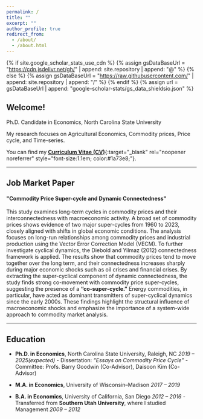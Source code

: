 ```yaml
---
permalink: /
title: ""
excerpt: ""
author_profile: true
redirect_from: 
  - /about/
  - /about.html
---
```


{% if site.google_scholar_stats_use_cdn %}
{% assign gsDataBaseUrl = "https://cdn.jsdelivr.net/gh/" | append: site.repository | append: "@" %}
{% else %}
{% assign gsDataBaseUrl = "https://raw.githubusercontent.com/" | append: site.repository | append: "/" %}
{% endif %}
{% assign url = gsDataBaseUrl | append: "google-scholar-stats/gs_data_shieldsio.json" %}

<span class='anchor' id='about-me'></span>

## Welcome!

Ph.D. Candidate in Economics, North Carolina State University

My research focuses on Agricultural Economics, Commodity prices, Price cycle, and Time-series.

You can find my [**Curriculum Vitae (CV)**]([https://drive.google.com/file/d/1cc-Elinx-wNS3XPOIOIAZ5TNE3LnP-Dv/view?usp=drive](https://drive.google.com/file/d/1cc-Elinx-wNS3XPOIOIAZ5TNE3LnP-Dv/view?usp=sharing)_link){:target="_blank" rel="noopener noreferrer" style="font-size:1.1em; color:#1a73e8;"}.

---

## Job Market Paper

#### "Commodity Price Super-cycle and Dynamic Connectedness"

This study examines long-term cycles in commodity prices and their interconnectedness with macroeconomic activity. A broad set of commodity prices shows evidence of two major super-cycles from 1960 to 2023, closely aligned with shifts in global economic conditions. The analysis focuses on long-run relationships among commodity prices and industrial production using the Vector Error Correction Model (VECM). To further investigate cyclical dynamics, the Diebold and Yilmaz (2012) connectedness framework is applied. The results show that commodity prices tend to move together over the long term, and their connectedness increases sharply during major economic shocks such as oil crises and financial crises. By extracting the super-cyclical component of dynamic connectedness, the study finds strong co-movement with commodity price super-cycles, suggesting the presence of a **“co-super-cycle.”** Energy commodities, in particular, have acted as dominant transmitters of super-cyclical dynamics since the early 2000s. These findings highlight the structural influence of macroeconomic shocks and emphasize the importance of a system-wide approach to commodity market analysis.

---

## Education

- **Ph.D. in Economics**, North Carolina State University, Raleigh, NC *2019 – 2025(expected)* - Dissertation: *“Essays on Commodity Price Cycle”* - Committee: Profs. Barry Goodwin (Co-Advisor), Daisoon Kim (Co-Advisor)

- **M.A. in Economics**, University of Wisconsin–Madison *2017 – 2019*

- **B.A. in Economics**, University of California, San Diego *2012 – 2016* - Transferred from **Southern Utah University**, where I studied Management *2009 – 2012*
